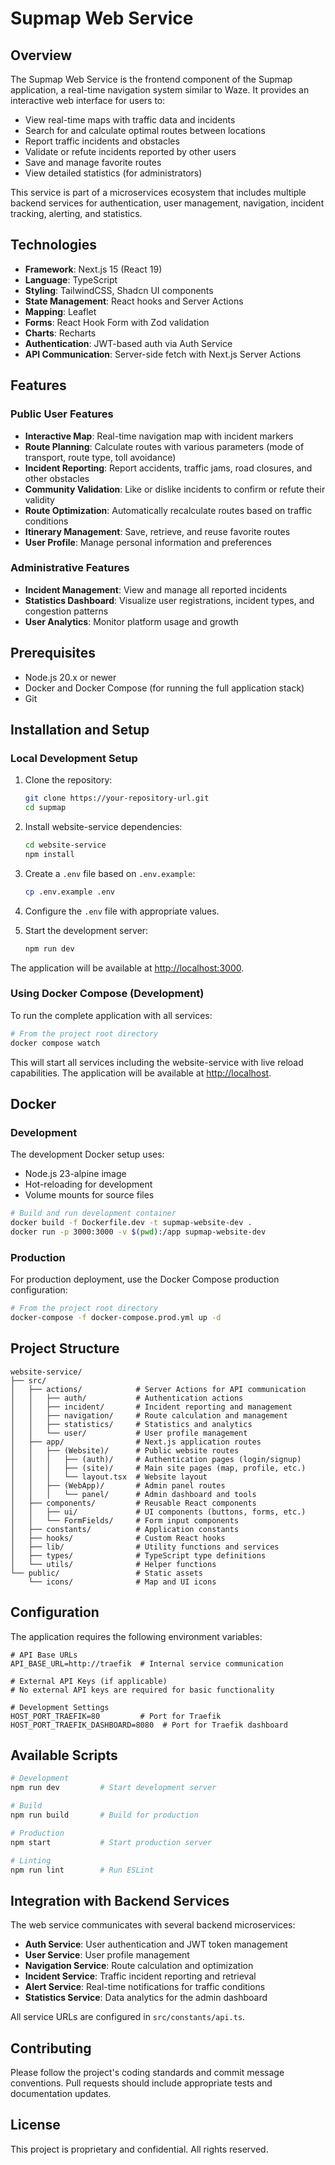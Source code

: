# Supmap Web Service

## Overview

The Supmap Web Service is the frontend component of the Supmap application, a real-time navigation system similar to Waze. It provides an interactive web interface for users to:

- View real-time maps with traffic data and incidents
- Search for and calculate optimal routes between locations
- Report traffic incidents and obstacles
- Validate or refute incidents reported by other users
- Save and manage favorite routes
- View detailed statistics (for administrators)

This service is part of a microservices ecosystem that includes multiple backend services for authentication, user management, navigation, incident tracking, alerting, and statistics.

## Technologies

- **Framework**: Next.js 15 (React 19)
- **Language**: TypeScript
- **Styling**: TailwindCSS, Shadcn UI components
- **State Management**: React hooks and Server Actions
- **Mapping**: Leaflet
- **Forms**: React Hook Form with Zod validation
- **Charts**: Recharts
- **Authentication**: JWT-based auth via Auth Service
- **API Communication**: Server-side fetch with Next.js Server Actions

## Features

### Public User Features

- **Interactive Map**: Real-time navigation map with incident markers
- **Route Planning**: Calculate routes with various parameters (mode of transport, route type, toll avoidance)
- **Incident Reporting**: Report accidents, traffic jams, road closures, and other obstacles
- **Community Validation**: Like or dislike incidents to confirm or refute their validity
- **Route Optimization**: Automatically recalculate routes based on traffic conditions
- **Itinerary Management**: Save, retrieve, and reuse favorite routes
- **User Profile**: Manage personal information and preferences

### Administrative Features

- **Incident Management**: View and manage all reported incidents
- **Statistics Dashboard**: Visualize user registrations, incident types, and congestion patterns
- **User Analytics**: Monitor platform usage and growth

## Prerequisites

- Node.js 20.x or newer
- Docker and Docker Compose (for running the full application stack)
- Git

## Installation and Setup

### Local Development Setup

1. Clone the repository:

   ```bash
   git clone https://your-repository-url.git
   cd supmap
   ```

2. Install website-service dependencies:

   ```bash
   cd website-service
   npm install
   ```

3. Create a `.env` file based on `.env.example`:

   ```bash
   cp .env.example .env
   ```

4. Configure the `.env` file with appropriate values.

5. Start the development server:
   ```bash
   npm run dev
   ```

The application will be available at [http://localhost:3000](http://localhost:3000).

### Using Docker Compose (Development)

To run the complete application with all services:

```bash
# From the project root directory
docker compose watch
```

This will start all services including the website-service with live reload capabilities. The application will be available at [http://localhost](http://localhost).

## Docker

### Development

The development Docker setup uses:

- Node.js 23-alpine image
- Hot-reloading for development
- Volume mounts for source files

```bash
# Build and run development container
docker build -f Dockerfile.dev -t supmap-website-dev .
docker run -p 3000:3000 -v $(pwd):/app supmap-website-dev
```

### Production

For production deployment, use the Docker Compose production configuration:

```bash
# From the project root directory
docker-compose -f docker-compose.prod.yml up -d
```

## Project Structure

```
website-service/
├── src/
│   ├── actions/            # Server Actions for API communication
│   │   ├── auth/           # Authentication actions
│   │   ├── incident/       # Incident reporting and management
│   │   ├── navigation/     # Route calculation and management
│   │   ├── statistics/     # Statistics and analytics
│   │   └── user/           # User profile management
│   ├── app/                # Next.js application routes
│   │   ├── (Website)/      # Public website routes
│   │   │   ├── (auth)/     # Authentication pages (login/signup)
│   │   │   ├── (site)/     # Main site pages (map, profile, etc.)
│   │   │   └── layout.tsx  # Website layout
│   │   ├── (WebApp)/       # Admin panel routes
│   │   │   └── panel/      # Admin dashboard and tools
│   ├── components/         # Reusable React components
│   │   ├── ui/             # UI components (buttons, forms, etc.)
│   │   └── FormFields/     # Form input components
│   ├── constants/          # Application constants
│   ├── hooks/              # Custom React hooks
│   ├── lib/                # Utility functions and services
│   ├── types/              # TypeScript type definitions
│   └── utils/              # Helper functions
└── public/                 # Static assets
    └── icons/              # Map and UI icons
```

## Configuration

The application requires the following environment variables:

```
# API Base URLs
API_BASE_URL=http://traefik  # Internal service communication

# External API Keys (if applicable)
# No external API keys are required for basic functionality

# Development Settings
HOST_PORT_TRAEFIK=80         # Port for Traefik
HOST_PORT_TRAEFIK_DASHBOARD=8080  # Port for Traefik dashboard
```

## Available Scripts

```bash
# Development
npm run dev         # Start development server

# Build
npm run build       # Build for production

# Production
npm start           # Start production server

# Linting
npm run lint        # Run ESLint
```

## Integration with Backend Services

The web service communicates with several backend microservices:

- **Auth Service**: User authentication and JWT token management
- **User Service**: User profile management
- **Navigation Service**: Route calculation and optimization
- **Incident Service**: Traffic incident reporting and retrieval
- **Alert Service**: Real-time notifications for traffic conditions
- **Statistics Service**: Data analytics for the admin dashboard

All service URLs are configured in `src/constants/api.ts`.

## Contributing

Please follow the project's coding standards and commit message conventions. Pull requests should include appropriate tests and documentation updates.

## License

This project is proprietary and confidential. All rights reserved.

